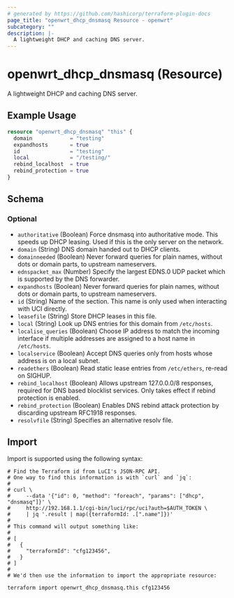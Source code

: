 ```yaml
---
# generated by https://github.com/hashicorp/terraform-plugin-docs
page_title: "openwrt_dhcp_dnsmasq Resource - openwrt"
subcategory: ""
description: |-
  A lightweight DHCP and caching DNS server.
---
```


# openwrt_dhcp_dnsmasq (Resource)

A lightweight DHCP and caching DNS server.

## Example Usage

```terraform
resource "openwrt_dhcp_dnsmasq" "this" {
  domain            = "testing"
  expandhosts       = true
  id                = "testing"
  local             = "/testing/"
  rebind_localhost  = true
  rebind_protection = true
}
```

<!-- schema generated by tfplugindocs -->
## Schema

### Optional

- `authoritative` (Boolean) Force dnsmasq into authoritative mode. This speeds up DHCP leasing. Used if this is the only server on the network.
- `domain` (String) DNS domain handed out to DHCP clients.
- `domainneeded` (Boolean) Never forward queries for plain names, without dots or domain parts, to upstream nameservers.
- `ednspacket_max` (Number) Specify the largest EDNS.0 UDP packet which is supported by the DNS forwarder.
- `expandhosts` (Boolean) Never forward queries for plain names, without dots or domain parts, to upstream nameservers.
- `id` (String) Name of the section. This name is only used when interacting with UCI directly.
- `leasefile` (String) Store DHCP leases in this file.
- `local` (String) Look up DNS entries for this domain from `/etc/hosts`.
- `localise_queries` (Boolean) Choose IP address to match the incoming interface if multiple addresses are assigned to a host name in `/etc/hosts`.
- `localservice` (Boolean) Accept DNS queries only from hosts whose address is on a local subnet.
- `readethers` (Boolean) Read static lease entries from `/etc/ethers`, re-read on SIGHUP.
- `rebind_localhost` (Boolean) Allows upstream 127.0.0.0/8 responses, required for DNS based blocklist services. Only takes effect if rebind protection is enabled.
- `rebind_protection` (Boolean) Enables DNS rebind attack protection by discarding upstream RFC1918 responses.
- `resolvfile` (String) Specifies an alternative resolv file.

## Import

Import is supported using the following syntax:

```shell
# Find the Terraform id from LuCI's JSON-RPC API.
# One way to find this information is with `curl` and `jq`:
#
# curl \
#     --data '{"id": 0, "method": "foreach", "params": ["dhcp", "dnsmasq"]}' \
#     http://192.168.1.1/cgi-bin/luci/rpc/uci?auth=$AUTH_TOKEN \
#     | jq '.result | map({terraformId: .[".name"]})'
#
# This command will output something like:
#
# [
#   {
#     "terraformId": "cfg123456",
#   }
# ]
#
# We'd then use the information to import the appropriate resource:

terraform import openwrt_dhcp_dnsmasq.this cfg123456
```
